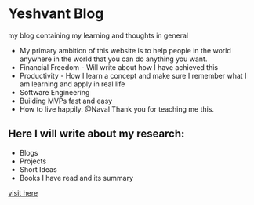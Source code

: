 # Yeshvant Blog
my blog containing my learning and thoughts in general

- My primary ambition of this website is to help people in the world anywhere in the world that you can do anything you want.
- Financial Freedom - Will write about how I have achieved this 
- Productivity - How I learn a concept and make sure I remember what I am learning and apply in real life
- Software Engineering 
- Building MVPs fast and easy
- How to live happily. @Naval Thank you for teaching me this.

## Here I will write about my research:
- Blogs
- Projects
- Short Ideas
- Books I have read and its summary

[visit here](https://yeshvantbhavnasi.info)
